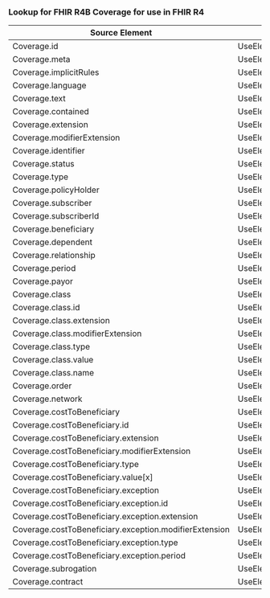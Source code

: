 ### Lookup for FHIR R4B Coverage for use in FHIR R4

| Source Element | Usage | Target |
| -------------- | ----- | ------ |
| Coverage.id | UseElementSameName | Coverage.id |
| Coverage.meta | UseElementSameName | Coverage.meta |
| Coverage.implicitRules | UseElementSameName | Coverage.implicitRules |
| Coverage.language | UseElementSameName | Coverage.language |
| Coverage.text | UseElementSameName | Coverage.text |
| Coverage.contained | UseElementSameName | Coverage.contained |
| Coverage.extension | UseElementSameName | Coverage.extension |
| Coverage.modifierExtension | UseElementSameName | Coverage.modifierExtension |
| Coverage.identifier | UseElementSameName | Coverage.identifier |
| Coverage.status | UseElementSameName | Coverage.status |
| Coverage.type | UseElementSameName | Coverage.type |
| Coverage.policyHolder | UseElementSameName | Coverage.policyHolder |
| Coverage.subscriber | UseElementSameName | Coverage.subscriber |
| Coverage.subscriberId | UseElementSameName | Coverage.subscriberId |
| Coverage.beneficiary | UseElementSameName | Coverage.beneficiary |
| Coverage.dependent | UseElementSameName | Coverage.dependent |
| Coverage.relationship | UseElementSameName | Coverage.relationship |
| Coverage.period | UseElementSameName | Coverage.period |
| Coverage.payor | UseElementRenamed | Coverage.payor |
| Coverage.class | UseElementSameName | Coverage.class |
| Coverage.class.id | UseElementSameName | Coverage.class.id |
| Coverage.class.extension | UseElementSameName | Coverage.class.extension |
| Coverage.class.modifierExtension | UseElementSameName | Coverage.class.modifierExtension |
| Coverage.class.type | UseElementSameName | Coverage.class.type |
| Coverage.class.value | UseElementSameName | Coverage.class.value |
| Coverage.class.name | UseElementSameName | Coverage.class.name |
| Coverage.order | UseElementSameName | Coverage.order |
| Coverage.network | UseElementSameName | Coverage.network |
| Coverage.costToBeneficiary | UseElementSameName | Coverage.costToBeneficiary |
| Coverage.costToBeneficiary.id | UseElementSameName | Coverage.costToBeneficiary.id |
| Coverage.costToBeneficiary.extension | UseElementSameName | Coverage.costToBeneficiary.extension |
| Coverage.costToBeneficiary.modifierExtension | UseElementSameName | Coverage.costToBeneficiary.modifierExtension |
| Coverage.costToBeneficiary.type | UseElementSameName | Coverage.costToBeneficiary.type |
| Coverage.costToBeneficiary.value[x] | UseElementSameName | Coverage.costToBeneficiary.value[x] |
| Coverage.costToBeneficiary.exception | UseElementSameName | Coverage.costToBeneficiary.exception |
| Coverage.costToBeneficiary.exception.id | UseElementSameName | Coverage.costToBeneficiary.exception.id |
| Coverage.costToBeneficiary.exception.extension | UseElementSameName | Coverage.costToBeneficiary.exception.extension |
| Coverage.costToBeneficiary.exception.modifierExtension | UseElementSameName | Coverage.costToBeneficiary.exception.modifierExtension |
| Coverage.costToBeneficiary.exception.type | UseElementSameName | Coverage.costToBeneficiary.exception.type |
| Coverage.costToBeneficiary.exception.period | UseElementSameName | Coverage.costToBeneficiary.exception.period |
| Coverage.subrogation | UseElementSameName | Coverage.subrogation |
| Coverage.contract | UseElementSameName | Coverage.contract |
